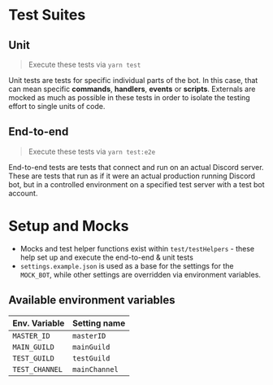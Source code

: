 # Test Suites

## Unit

> Execute these tests via `yarn test`

Unit tests are tests for specific individual parts of the bot. In this case, that can mean specific **commands**, **handlers**, **events** or **scripts**. Externals are mocked as much as possible in these tests in order to isolate the testing effort to single units of code.


## End-to-end

> Execute these tests via `yarn test:e2e`

End-to-end tests are tests that connect and run on an actual Discord server. These are tests that run as if it were an actual production running Discord bot, but in a controlled environment on a specified test server with a test bot account.

# Setup and Mocks

- Mocks and test helper functions exist within `test/testHelpers` - these help set up and execute the end-to-end & unit tests
- `settings.example.json` is used as a base for the settings for the `MOCK_BOT`, while other settings are overridden via environment variables.

## Available environment variables

| Env. Variable | Setting name |
|---------------|--------------|
|`MASTER_ID`    | `masterID`   |
|`MAIN_GUILD`   | `mainGuild`  |
|`TEST_GUILD`   | `testGuild`  |
|`TEST_CHANNEL` | `mainChannel`|